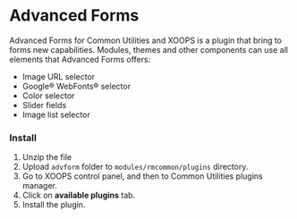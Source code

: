 Advanced Forms
=======

Advanced Forms for Common Utilities and XOOPS is a plugin that bring to forms new capabilities. 
Modules, themes and other components can use all elements that Advanced Forms offers:

* Image URL selector
* Google® WebFonts® selector
* Color selector
* Slider fields
* Image list selector

### Install

1. Unzip the file
2. Upload `advform` folder to `modules/rmcommon/plugins` directory.
3. Go to XOOPS control panel, and then to Common Utilities plugins manager.
4. Click on **available plugins** tab.
5. Install the plugin.



